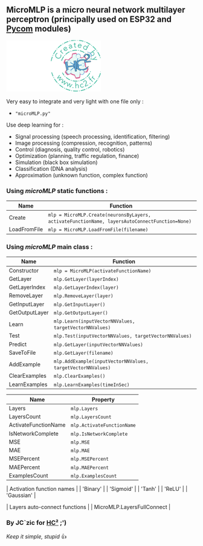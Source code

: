 ## MicroMLP is a micro neural network multilayer perceptron (principally used on ESP32 and [Pycom](http://www.pycom.io) modules)

![HC²](hc2.png "HC²")

Very easy to integrate and very light with one file only :
- `"microMLP.py"`

Use deep learning for :
- Signal processing (speech processing, identification, filtering)
- Image processing (compression, recognition, patterns)
- Control (diagnosis, quality control, robotics)
- Optimization (planning, traffic regulation, finance)
- Simulation (black box simulation)
- Classification (DNA analysis)
- Approximation (unknown function, complex function)

### Using *microMLP* static functions :

| Name  | Function |
| - | - |
| Create | `mlp = MicroMLP.Create(neuronsByLayers, activateFunctionName, layersAutoConnectFunction=None)` |
| LoadFromFile | `mlp = MicroMLP.LoadFromFile(filename)` |

### Using *microMLP* main class :

| Name  | Function |
| - | - |
| Constructor | `mlp = MicroMLP(activateFunctionName)` |
| GetLayer | `mlp.GetLayer(layerIndex)` |
| GetLayerIndex | `mlp.GetLayerIndex(layer)` |
| RemoveLayer | `mlp.RemoveLayer(layer)` |
| GetInputLayer | `mlp.GetInputLayer()` |
| GetOutputLayer | `mlp.GetOutputLayer()` |
| Learn | `mlp.Learn(inputVectorNNValues, targetVectorNNValues)` |
| Test | `mlp.Test(inputVectorNNValues, targetVectorNNValues)` |
| Predict | `mlp.GetLayer(inputVectorNNValues)` |
| SaveToFile | `mlp.GetLayer(filename)` |
| AddExample | `mlp.AddExample(inputVectorNNValues, targetVectorNNValues)` |
| ClearExamples | `mlp.ClearExamples()` |
| LearnExamples | `mlp.LearnExamples(timeInSec)` |

| Name  | Property |
| - | - |
| Layers | `mlp.Layers` |
| LayersCount | `mlp.LayersCount` |
| ActivateFunctionName | `mlp.ActivateFunctionName` |
| IsNetworkComplete | `mlp.IsNetworkComplete` |
| MSE | `mlp.MSE` |
| MAE | `mlp.MAE` |
| MSEPercent | `mlp.MSEPercent` |
| MAEPercent | `mlp.MAEPercent` |
| ExamplesCount | `mlp.ExamplesCount` |

| Activation function names |
| 'Binary' |
| 'Sigmoid' |
| 'Tanh' |
| 'ReLU' |
| 'Gaussian' |

| Layers auto-connect functions |
| MicroMLP.LayersFullConnect |


### By JC`zic for [HC²](https://www.hc2.fr) ;')

*Keep it simple, stupid* :+1:
